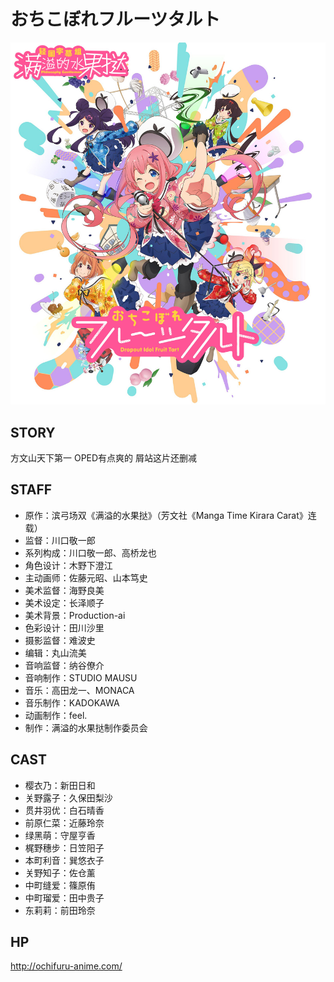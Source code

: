 ﻿# おちこぼれフルーツタルト

![poster](poster.jpg)

## STORY

方文山天下第一
OPED有点爽的
屑站这片还删减

## STAFF

- 原作：滨弓场双《满溢的水果挞》（芳文社《Manga Time Kirara Carat》连载）
- 监督：川口敬一郎
- 系列构成：川口敬一郎、高桥龙也
- 角色设计：木野下澄江
- 主动画师：佐藤元昭、山本笃史
- 美术监督：海野良美
- 美术设定：长泽顺子
- 美术背景：Production-ai
- 色彩设计：田川沙里
- 摄影监督：难波史
- 编辑：丸山流美
- 音响监督：纳谷僚介
- 音响制作：STUDIO MAUSU
- 音乐：高田龙一、MONACA
- 音乐制作：KADOKAWA
- 动画制作：feel.
- 制作：满溢的水果挞制作委员会

## CAST

- 樱衣乃：新田日和
- 关野露子：久保田梨沙
- 贯井羽优：白石晴香
- 前原仁菜：近藤玲奈
- 绿黑萌：守屋亨香
- 梶野穗步：日笠阳子
- 本町利音：巽悠衣子
- 关野知子：佐仓薰
- 中町缝爱：篠原侑
- 中町瑠爱：田中贵子
- 东莉莉：前田玲奈

## HP

http://ochifuru-anime.com/

